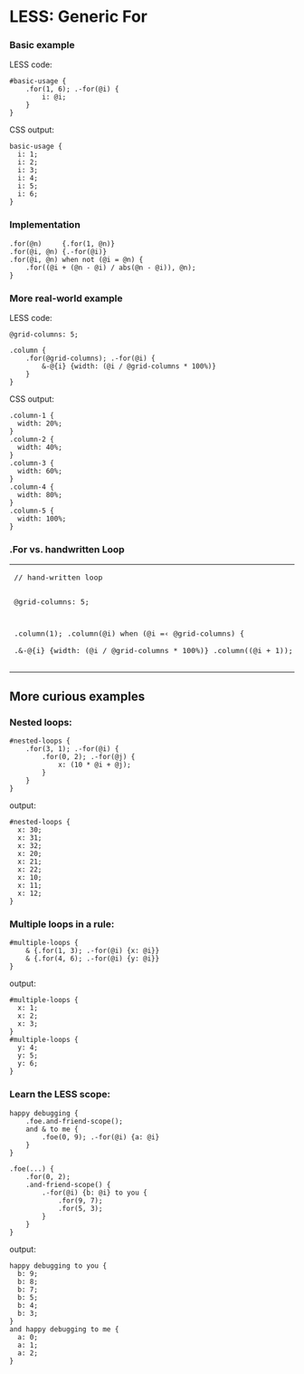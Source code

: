 LESS: Generic For
=================

###  Basic example
LESS code:
	
    #basic-usage {
        .for(1, 6); .-for(@i) {
            i: @i;
        }
    }
	
CSS output:
	
    basic-usage {
      i: 1;
      i: 2;
      i: 3;
      i: 4;
      i: 5;
      i: 6;
    }
    
###  Implementation
    
    .for(@n)     {.for(1, @n)}
    .for(@i, @n) {.-for(@i)}
    .for(@i, @n) when not (@i = @n) {
        .for((@i + (@n - @i) / abs(@n - @i)), @n);
    }

###  More real-world example
LESS code:
	
    @grid-columns: 5;
    
    .column {
        .for(@grid-columns); .-for(@i) {
            &-@{i} {width: (@i / @grid-columns * 100%)}
        }
    }
	
CSS output:
	
    .column-1 {
      width: 20%;
    }
    .column-2 {
      width: 40%;
    }
    .column-3 {
      width: 60%;
    }
    .column-4 {
      width: 80%;
    }
    .column-5 {
      width: 100%;
    }
    
### .For vs. handwritten Loop

<table><tr>
<td><pre>
// hand-written loop 

@grid-columns: 5;

.column(1);
.column(@i) when (@i =&lsaquo; @grid-columns) {                
    .&-@{i} {width: (@i / @grid-columns * 100%)}
    .column((@i + 1));
}
</pre></td>
<td><pre>
// using .for

@grid-columns: 5;

.column {
    .for(@grid-columns); .-for(@i) {
        &-@{i} {width: (@i / @grid-columns * 100%)}
    }
}
</pre></td>
</tr></table>
    
More curious examples
---------------------

### Nested loops:
	
    #nested-loops {
        .for(3, 1); .-for(@i) {
            .for(0, 2); .-for(@j) {
                x: (10 * @i + @j);
            }
        }
    }
        
output:
	
    #nested-loops {
      x: 30;
      x: 31;
      x: 32;
      x: 20;
      x: 21;
      x: 22;
      x: 10;
      x: 11;
      x: 12;
    }
    
### Multiple loops in a rule:

    #multiple-loops {
        & {.for(1, 3); .-for(@i) {x: @i}}
        & {.for(4, 6); .-for(@i) {y: @i}}
    }
    
output:

    #multiple-loops {
      x: 1;
      x: 2;
      x: 3;
    }
    #multiple-loops {
      y: 4;
      y: 5;
      y: 6;
    }

### Learn the LESS scope:

    happy debugging {
        .foe.and-friend-scope();
        and & to me {
            .foe(0, 9); .-for(@i) {a: @i}
        }
    }
    
    .foe(...) {
        .for(0, 2);
        .and-friend-scope() {
            .-for(@i) {b: @i} to you {
                .for(9, 7);
                .for(5, 3);
            }
        }
    }
    
output:

    happy debugging to you {
      b: 9;
      b: 8;
      b: 7;
      b: 5;
      b: 4;
      b: 3;
    }
    and happy debugging to me {
      a: 0;
      a: 1;
      a: 2;
    }
